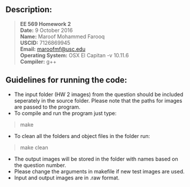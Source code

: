 ## Description:

> **EE 569 Homework 2**  
> **Date:** 9 October 2016  
> **Name:** Maroof Mohammed Farooq   
> **USCID:** 7126869945  
> **Email:** maroofmf@usc.edu  
> **Operating System:** OSX El Capitan -v 10.11.6  
> **Compiler:** g++    

## Guidelines for running the code:

* The input folder  (HW 2 images) from the question should be included  
seperately in the source folder. Please note that the paths for images  
are passed to the program.
* To compile and run the program just type:   
> make 
* To clean all the folders and object files in the folder run:       
> make clean
* The output images will be stored in the folder with names based on   
the question number.
* Please change the arguments in makefile if new test images are used.
* Input and output images are in .raw format.

